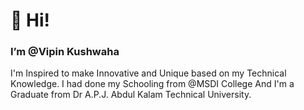 <H1>👋 Hi!</H1>
<h3>I’m @Vipin Kushwaha</h3>
<a>
I'm Inspired to make Innovative and Unique based on my Technical Knowledge.
I had done my Schooling from @MSDI College And I'm a Graduate from Dr A.P.J. Abdul Kalam Technical University.







</a>




